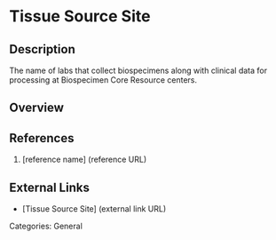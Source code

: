 # Tissue Source Site #
## Description ##
The name of labs that collect biospecimens along with clinical data for processing at Biospecimen Core Resource centers.  
## Overview ##

## References ##
1. [reference name] (reference URL)

## External Links ##
* [Tissue Source Site] (external link URL)

Categories: General
